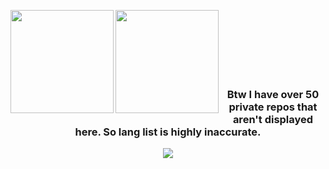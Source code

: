 <p><img src="https://github-readme-stats.vercel.app/api?username=KilDoomWise&count_private=true&show_icons=true&border_radius=12&title_color=0d6efd&bg_color=212125&text_color=cacad0" align="left" height="165" /><img src="https://github-readme-stats.vercel.app/api/top-langs/?username=KilDoomWise&layout=compact&border_radius=12&title_color=0d6efd&bg_color=212125&text_color=cacad0" align="left" height="165" /></p>
<br><br><br><br><br><br>
<h3 align="center">Btw I have over 50 private repos that aren't displayed here. So lang list is highly inaccurate.</h3>
<p align="center">
  <a href="https://skillicons.dev">
    <img src="https://skillicons.dev/icons?i=html,css,php,js" />
  </a>
</p>
